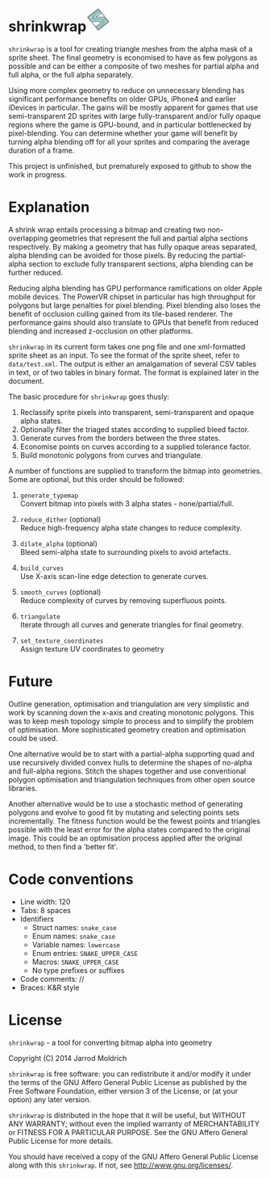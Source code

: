 # shrinkwrap![shrinkwrap logo](shrinkwraplogo.png "shrinkwrap")                                                                       

`shrinkwrap` is a tool for creating triangle meshes from the alpha mask of a sprite sheet.  The final geometry is economised to have as few polygons as possible and can be either a composite of two meshes for partial alpha and full alpha, or the full alpha separately.

Using more complex geometry to reduce on unnecessary blending has significant performance benefits on older GPUs, iPhone4 and earlier iDevices in particular.  The gains will be mostly apparent for games that use semi-transparent 2D sprites with large fully-transparent and/or fully opaque regions where the game is GPU-bound, and in particular bottlenecked by pixel-blending.  You can determine whether your game will benefit by turning alpha blending off for all your sprites and comparing the average duration of a frame.

This project is unfinished, but prematurely exposed to github to show the work in progress.

# Explanation

A shrink wrap entails processing a bitmap and creating two non-overlapping geometries that represent the full and partial alpha sections respectively. By making a geometry that has fully opaque areas separated, alpha blending can be avoided for those pixels.  By reducing the partial-alpha section to exclude fully transparent sections, alpha blending can be further reduced.

Reducing alpha blending has GPU performance ramifications on older Apple mobile devices.  The PowerVR chipset in particular has high throughput for polygons but large penalties for pixel blending.  Pixel blending also loses the benefit of occlusion culling gained from its tile-based renderer.  The performance gains should also translate to GPUs that benefit from reduced blending and increased z-occlusion on other platforms.

`shrinkwrap` in its current form takes one png file and one xml-formatted sprite sheet as an input.  To see the format of the sprite sheet, refer to `data/test.xml`.  The output is either an amalgamation of several CSV tables in text, or of two tables in binary format.  The format is explained later in the document.
                                                                          
The basic procedure for `shrinkwrap` goes thusly:
   
1. Reclassify sprite pixels into transparent, semi-transparent and opaque alpha states.
2. Optionally filter the triaged states according to supplied bleed factor.
3. Generate curves from the borders between the three states.
4. Economise points on curves according to a supplied tolerance factor.
5. Build monotonic polygons from curves and triangulate.

A number of functions are supplied to transform the bitmap into geometries.  Some are optional, but this order should be followed:

1. `generate_typemap`  
Convert bitmap into pixels with 3 alpha states - none/partial/full.  

2. `reduce_dither` (optional)  
Reduce high-frequency alpha state changes to reduce complexity.  

3. `dilate_alpha` (optional)  
Bleed semi-alpha state to surrounding pixels to avoid artefacts.  
              
4. `build_curves`  
Use X-axis scan-line edge detection to generate curves.  

5. `smooth_curves` (optional)  
Reduce complexity of curves by removing superfluous points.  

6. `triangulate`  
Iterate through all curves and generate triangles for final geometry.  

7. `set_texture_coordinates`  
Assign texture UV coordinates to geometry

# Future
                                              
Outline generation, optimisation and triangulation are very simplistic and work by scanning down the x-axis and creating monotonic polygons.  This was to keep mesh topology simple to process and to simplify the problem of optimisation.  More sophisticated geometry creation and optimisation could be used.

One alternative would be to start with a partial-alpha supporting quad and use recursively divided convex hulls to determine the shapes of no-alpha and full-alpha regions.  Stitch the shapes together and use conventional polygon optimisation and triangulation techniques from other open source libraries.

Another alternative would be to use a stochastic method of generating polygons and evolve to good fit by mutating and selecting points sets incrementally.  The fitness function would be the fewest points and triangles possible with the least error for the alpha states compared to the original image.  This could be an optimisation process applied after the original method, to then find a 'better fit'.

# Code conventions

* Line width: 120
* Tabs: 8 spaces
* Identifiers
  * Struct names: `snake_case`  
  * Enum names: `snake_case`
  * Variable names: `lowercase`  
  * Enum entries: `SNAKE_UPPER_CASE`  
  * Macros: `SNAKE_UPPER_CASE`
  * No type prefixes or suffixes
* Code comments: //
* Braces: K&R style

# License

`shrinkwrap` - a tool for converting bitmap alpha into geometry

Copyright (C) 2014  Jarrod Moldrich

`shrinkwrap` is free software: you can redistribute it and/or modify it under the terms of the GNU Affero General Public License as published by the Free Software Foundation, either version 3 of the License, or (at your option) any later version.

`shrinkwrap` is distributed in the hope that it will be useful, but WITHOUT ANY WARRANTY; without even the implied warranty of MERCHANTABILITY or FITNESS FOR A PARTICULAR PURPOSE.  See the GNU Affero General Public License for more details.

You should have received a copy of the GNU Affero General Public License along with this `shrinkwrap`.  If not, see <http://www.gnu.org/licenses/>.
